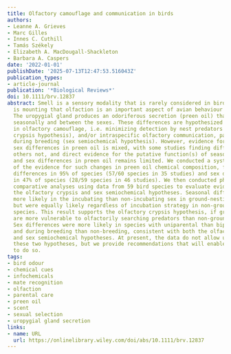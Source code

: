 ```yaml
---
title: Olfactory camouflage and communication in birds
authors:
- Leanne A. Grieves
- Marc Gilles
- Innes C. Cuthill
- Tamás Székely
- Elizabeth A. MacDougall-Shackleton
- Barbara A. Caspers
date: '2022-01-01'
publishDate: '2025-07-13T12:47:53.516043Z'
publication_types:
- article-journal
publication: '*Biological Reviews*'
doi: 10.1111/brv.12837
abstract: Smell is a sensory modality that is rarely considered in birds, but evidence
  is mounting that olfaction is an important aspect of avian behaviour and ecology.
  The uropygial gland produces an odoriferous secretion (preen oil) that can differ
  seasonally and between the sexes. These differences are hypothesized to function
  in olfactory camouflage, i.e. minimizing detection by nest predators (olfactory
  crypsis hypothesis), and/or intraspecific olfactory communication, particularly
  during breeding (sex semiochemical hypothesis). However, evidence for seasonal and
  sex differences in preen oil is mixed, with some studies finding differences and
  others not, and direct evidence for the putative function(s) of seasonal variation
  and sex differences in preen oil remains limited. We conducted a systematic review
  of the evidence for such changes in preen oil chemical composition, finding seasonal
  differences in 95% of species (57/60 species in 35 studies) and sex differences
  in 47% of species (28/59 species in 46 studies). We then conducted phylogenetic
  comparative analyses using data from 59 bird species to evaluate evidence for both
  the olfactory crypsis and sex semiochemical hypotheses. Seasonal differences were
  more likely in the incubating than non-incubating sex in ground-nesting species,
  but were equally likely regardless of incubation strategy in non-ground-nesting
  species. This result supports the olfactory crypsis hypothesis, if ground nesters
  are more vulnerable to olfactorily searching predators than non-ground nesters.
  Sex differences were more likely in species with uniparental than biparental incubation
  and during breeding than non-breeding, consistent with both the olfactory crypsis
  and sex semiochemical hypotheses. At present, the data do not allow us to disentangle
  these two hypotheses, but we provide recommendations that will enable researchers
  to do so.
tags:
- bird odour
- chemical cues
- infochemicals
- mate recognition
- olfaction
- parental care
- preen oil
- scent
- sexual selection
- uropygial gland secretion
links:
- name: URL
  url: https://onlinelibrary.wiley.com/doi/abs/10.1111/brv.12837
---
```

